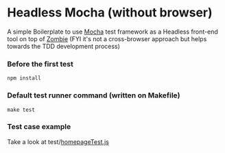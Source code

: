 Headless Mocha (without browser)
=====================

A simple Boilerplate to use [Mocha][mocha] test framework as a Headless front-end tool on top of [Zombie][zombie] (FYI it's not a cross-browser approach but helps towards the TDD development process)

### Before the first test
`npm install`

### Default test runner command (written on Makefile)
`make test`

### Test case example
Take a look at test/[homepageTest.js][example]

[example]: https://github.com/heldr/mocha-without-browser/blob/master/test/homepageTest.js
[mocha]: https://github.com/visionmedia/mocha
[zombie]: http://zombie.labnotes.org/